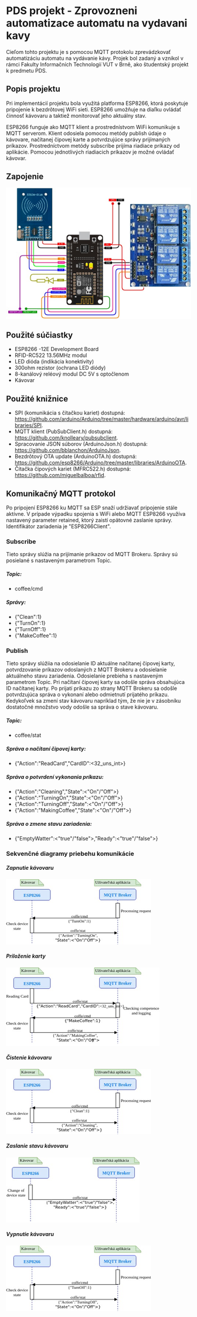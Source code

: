 # PDS projekt - Zprovozneni automatizace automatu na vydavani kavy

Cieľom tohto projektu je s pomocou MQTT protokolu zprevádzkovať automatizáciu automatu na vydávanie kávy. Projek bol zadaný a vznikol v rámci Fakulty Informačních Technologií VUT v Brně, ako študentský projekt k predmetu PDS.

## Popis projektu

Pri implementácií projektu bola využitá platforma ESP8266, ktorá poskytuje pripojenie k bezdrôtovej WiFi sieti. ESP8266 umožňuje na diaľku ovládať činnosť kávovaru a taktiež monitorovať jeho aktuálny stav.

ESP8266 funguje ako MQTT klient a prostrednístvom WiFi komunikuje s MQTT serverom. Klient odosiela pomocou metódy publish údaje o kávovare, načítanej čipovej karte a potvrdzujúce správy prijímaných príkazov. Prostredníctvom metódy subscribe prijíma riadiace príkazy od aplikácie. Pomocou jednotlivých riadiacich príkazov je možné ovládať kávovar.  

## Zapojenie

![alt text](https://github.com/hajdiktomas/PDS-projekt/blob/master/img/Schema_zapojenia.jpg)

## Použité súčiastky

- ESP8266 -12E Development Board
- RFID-RC522 13.56MHz modul
- LED dióda (indikácia konektivity)
- 300ohm rezistor (ochrana LED diódy)
- 8-kanálový reléový modul DC 5V s optočlenom
- Kávovar

## Použité knižnice
- SPI (komunikácia s čítačkou kariet) dostupná: https://github.com/arduino/Arduino/tree/master/hardware/arduino/avr/libraries/SPI.
- MQTT klient (PubSubClient.h) dostupná:  https://github.com/knolleary/pubsubclient.
- Spracovanie JSON súborov (ArduinoJson.h) dostupná: https://github.com/bblanchon/ArduinoJson.
- Bezdrôtový OTA update (ArduinoOTA.h) dostupná: https://github.com/esp8266/Arduino/tree/master/libraries/ArduinoOTA.
- Čítačka čipových kariet (MFRC522.h) dostupná: https://github.com/miguelbalboa/rfid.

## Komunikačný MQTT protokol

Po pripojení ESP8266 ku MQTT sa ESP snaží udržiavať pripojenie stále aktívne. V prípade výpadku spojenia s WiFi alebo MQTT ESP8266 využíva nastavený parameter retained, ktorý zaistí opätovné zaslanie správy. Identifikátor zariadenia je "ESP8266Client".

### Subscribe

Tieto správy slúžia na prijímanie príkazov od MQTT Brokeru. Správy sú posielané s nastaveným parametrom Topic.

##### Topic:
- coffee/cmd

##### Správy:
- {"Clean":1}
- {"TurnOn":1}
- {"TurnOff":1}
- {"MakeCoffee":1}


### Publish

Tieto správy slúžiia na odosielanie ID aktuálne načítanej čipovej karty, potvrdzovanie príkazov odoslaných z MQTT Brokeru a odosielanie aktuálneho stavu zariadenia. Odosielanie prebieha s nastaveným parametrom Topic. Pri načítaní čipovej karty sa odošle správa obsahujúca ID načítanej karty. Po prijatí príkazu zo strany MQTT Brokeru sa odošle potvrdzujúca správa o vykonaní alebo odmietnutí prijatého príkazu. Kedykoľvek sa zmení stav kávovaru napríklad tým, že nie je v zásobníku dostatočné množstvo vody odošle sa správa o stave kávovaru.

##### Topic:
- coffee/stat

##### Správa o načítaní čipovej karty:
- {"Action":"ReadCard","CardID":<32_uns_int>}

##### Správa o potvrdení vykonania príkazu:
- {"Action":"Cleaning","State":<"On"/"Off">}
- {"Action":"TurningOn","State":<"On"/"Off">}
- {"Action":"TurningOff","State":<"On"/"Off">}
- {"Action":"MakingCoffee","State":<"On"/"Off">}

##### Správa o zmene stavu zariadenia:
- {"EmptyWatter":<"true"/"false">,"Ready":<"true"/"false">}

### Sekvenčné diagramy priebehu komunikácie

##### Zapnutie kávovaru
![alt text](https://github.com/hajdiktomas/PDS-projekt/blob/master/img/TurnOn.jpg)

##### Priloženie karty
![alt text](https://github.com/hajdiktomas/PDS-projekt/blob/master/img/MakeCoffee.jpg)

##### Čistenie kávovaru
![alt text](https://github.com/hajdiktomas/PDS-projekt/blob/master/img/Clean.jpg)

##### Zaslanie stavu kávovaru
![alt text](https://github.com/hajdiktomas/PDS-projekt/blob/master/img/Stat.jpg)

##### Vypnutie kávovaru
![alt text](https://github.com/hajdiktomas/PDS-projekt/blob/master/img/TurnOff.jpg)
